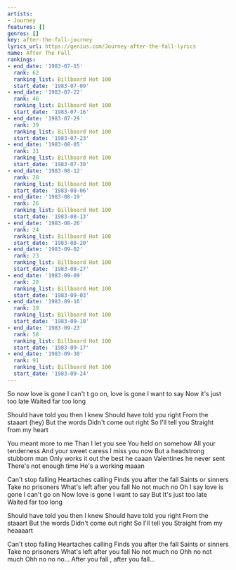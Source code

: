 ```yaml
---
artists:
- Journey
features: []
genres: []
key: after-the-fall-journey
lyrics_url: https://genius.com/Journey-after-the-fall-lyrics
name: After The Fall
rankings:
- end_date: '1983-07-15'
  rank: 62
  ranking_list: Billboard Hot 100
  start_date: '1983-07-09'
- end_date: '1983-07-22'
  rank: 46
  ranking_list: Billboard Hot 100
  start_date: '1983-07-16'
- end_date: '1983-07-29'
  rank: 39
  ranking_list: Billboard Hot 100
  start_date: '1983-07-23'
- end_date: '1983-08-05'
  rank: 31
  ranking_list: Billboard Hot 100
  start_date: '1983-07-30'
- end_date: '1983-08-12'
  rank: 28
  ranking_list: Billboard Hot 100
  start_date: '1983-08-06'
- end_date: '1983-08-19'
  rank: 26
  ranking_list: Billboard Hot 100
  start_date: '1983-08-13'
- end_date: '1983-08-26'
  rank: 24
  ranking_list: Billboard Hot 100
  start_date: '1983-08-20'
- end_date: '1983-09-02'
  rank: 23
  ranking_list: Billboard Hot 100
  start_date: '1983-08-27'
- end_date: '1983-09-09'
  rank: 28
  ranking_list: Billboard Hot 100
  start_date: '1983-09-03'
- end_date: '1983-09-16'
  rank: 39
  ranking_list: Billboard Hot 100
  start_date: '1983-09-10'
- end_date: '1983-09-23'
  rank: 58
  ranking_list: Billboard Hot 100
  start_date: '1983-09-17'
- end_date: '1983-09-30'
  rank: 91
  ranking_list: Billboard Hot 100
  start_date: '1983-09-24'
---
```

So now love is gone
I can't t go on, love is gone
I want to say
Now it's just too late
Waited far too long


Should have told you then I knew
Should have told you right
From the staaart (hey)
But the words
Didn't come out right
So I'll tell you
Straight from my heart


You meant more to me
Than I let you see
You held on somehow
All your tenderness
And your sweet caress
I miss you now
But a headstrong stubborn man
Only works it out the best he caaan
Valentines he never sent
There's not enough time
He's a working maaan


Can't stop falling
Heartaches calling
Finds you after the fall
Saints or sinners
Take no prisoners
What's left after you fall
No not much no
Oh I say love is gone
I can't go on
Now love is gone
I want to say
But It's just too late
Waited far too long


Should have told you then I knew
Should have told you right
From the staaart
But the words
Didn't come out right
So I'll tell you
Straight from my heaaaart


Can't stop falling
Heartaches calling
Finds you after the fall
Saints or sinners
Take no prisoners
What's left after you fall
No not much no
Ohh no not much
Ohh no no no...
After you fall ,  after you fall...
